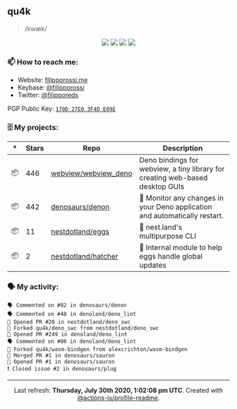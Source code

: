 ## qu4k

> /kwæk/

<p align="center">
  <img src="https://img.shields.io/badge/last%20major%20release-aug.%202000-important" />
  <img src="https://img.shields.io/badge/unminified%20size-6%20feet%206%20inches-informational" />
  <img src="https://img.shields.io/badge/vulnerabilities-high-critical" />
  <img src="https://img.shields.io/badge/code%20quality-A%20for%20effort-success" />
</p>

### 📫 How to reach me:

- Website: [filipporossi.me](https://filipporossi.me/)
- Keybase: [@filipporossi](https://keybase.io/filipporossi)
- Twitter: [@filipporeds](https://keybase.io/filipporeds)

PGP Public Key: [`170D 27E0 3F4D E09E`](https://keybase.io/filipporossi/pgp_keys.asc)

### 🗄 My projects:

|*|Stars|Repo|Description|
|---|---|---|---|
| 📦 | 446 | [webview/webview_deno](https://github.com/webview/webview_deno) | Deno bindings for webview, a tiny library for creating web-based desktop GUIs |
| 📦 | 442 | [denosaurs/denon](https://github.com/denosaurs/denon) | 👀 Monitor any changes in your Deno application and automatically restart. |
| 📦 | 11 | [nestdotland/eggs](https://github.com/nestdotland/eggs) | 🥚 nest.land's multipurpose CLI |
| 📦 | 2 | [nestdotland/hatcher](https://github.com/nestdotland/hatcher) | 🐣 Internal module to help eggs handle global updates |

### 🗣 My activity:

```
🗣 Commented on #82 in denosaurs/denon
🗣 Commented on #48 in denoland/deno_lint
💪 Opened PR #20 in nestdotland/deno_swc
🍴 Forked qu4k/deno_swc from nestdotland/deno_swc
💪 Opened PR #249 in denoland/deno_lint
🗣 Commented on #86 in denoland/deno_lint
🍴 Forked qu4k/wasm-bindgen from alexcrichton/wasm-bindgen
🎉 Merged PR #1 in denosaurs/sauron
💪 Opened PR #1 in denosaurs/sauron
❗️ Closed issue #2 in denosaurs/plug
```

------------
<p align="center">Last refresh: <b>Thursday, July 30th 2020, 1:02:08 pm UTC</b>. Created with <a href=https://github.com/marketplace/actions/profile-readme>@actions-js/profile-readme</a>.</p>
